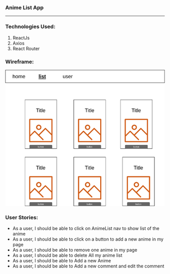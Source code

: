 
### Anime List App <hr/>

### Technologies Used:
1. ReactJs
2. Axios
3. React Router

### Wireframe:
![wireframe](UntitledDiagram.png)

### User Stories:
* As a user, I should be able to click on AnimeList nav to show list of the anime
* As a user, I should be able to click on a button to add a new anime in my page
* As a user, I should be able to remove one anime in my page
* As a user, I should be able to delete All  my anime list  
* As a user, I should be able to  Add a new Anime  
* As a user, I should be able to  Add a new comment and edit the comment  



